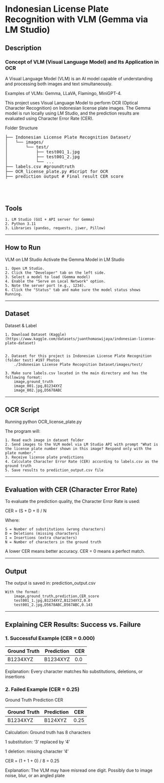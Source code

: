# Indonesian License Plate Recognition with VLM (Gemma via LM Studio)

## Description

### Concept of VLM (Visual Language Model) and Its Application in OCR

A Visual Language Model (VLM) is an AI model capable of understanding and processing both images and text simultaneously.

Examples of VLMs: Gemma, LLaVA, Flamingo, MiniGPT-4.

This project uses Visual Language Model to perform OCR (Optical Character Recognition) on Indonesian license plate images.
The Gemma model is run locally using LM Studio, and the prediction results are evaluated using Character Error Rate (CER).

Folder Structure
<pre lang="markdown">
├── Indonesian License Plate Recognition Dataset/
│   └── images/
│       └── test/
│           ├── test001_1.jpg
│           ├── test001_2.jpg
│           └── ...
├── labels.csv #groundtruth
├── OCR_license_plate.py #Script for OCR
├── prediction_output # Final result CER score
</pre>
‎
---
## Tools
	1. LM Studio (GUI + API server for Gemma)
	2. Python 3.11
	3. Libraries (pandas, requests, jiwer, Pillow)

---
## How to Run
VLM on LM Studio
Activate the Gemma Model in LM Studio
	
 	1. Open LM Studio.
	2. Click the "Developer" tab on the left side.
	3. Select a model to load (Gemma model)
	4. Enable the "Serve on Local Network" option.
	5. Note the server port (e.g., 1234).
	6. Click the "Status" tab and make sure the model status shows Running.

---
## Dataset
Dataset & Label

	1. Download Dataset (Kaggle)(https://www.kaggle.com/datasets/juanthomaswijaya/indonesian-license-plate-dataset)


	2. Dataset for this project is Indonesian License Plate Recognition (folder test) #197 Photos
		./Indonesian License Plate Recognition Dataset/images/test/

	3. Make sure labels.csv located in the main directory and has the following format:
		image,ground_truth
		image_001.jpg,B1234XYZ
		image_002.jpg,D5678ABC

---
## OCR Script
Running python OCR_license_plate.py

The program will:

	1. Read each image in dataset folder
	2. Send images to the VLM model via LM Studio API with prompt "What is the license plate number shown in this image? Respond only with the plate number."
	3. Receive license plate predictions
	4. Calculate Character Error Rate (CER) according to labels.csv as the ground truth
	5. Save results to prediction_output.csv file

---
## Evaluation with CER (Character Error Rate)
To evaluate the prediction quality, the Character Error Rate is used:

CER = (S + D + I) / N

Where:

	S = Number of substitutions (wrong characters)
	D = Deletions (missing characters)
	I = Insertions (extra characters)
	N = Number of characters in the ground truth

A lower CER means better accuracy. CER = 0 means a perfect match.


---
## Output
The output is saved in:
	prediction_output.csv
	
	With the format:
		image,ground_truth,prediction,CER_score
		test001_1.jpg,B1234XYZ,B1234XYZ,0.0
		test001_2.jpg,D5678ABC,D567ABC,0.143

---
## Explaining CER Results: Success vs. Failure

### 1. Successful Example (CER = 0.000)

| Ground Truth     | Prediction     | CER      |
|--------------|--------------|--------------|
| B1234XYZ | B1234XYZ | 0.0 |

Explanation:
Every character matches
No substitutions, deletions, or insertions


### 2. Failed Example (CER = 0.25)

Ground Truth	Prediction	CER
		
| Ground Truth     | Prediction     | CER      |
|--------------|--------------|--------------|
| B1234XYZ | B124XYZ | 0.25 |

Calculation:
Ground truth has 8 characters

1 substitution: ‘3’ replaced by ‘4’

1 deletion: missing character ‘4’

CER = (1 + 1 + 0) / 8 = 0.25

Explanation:
The VLM may have misread one digit. Possibly due to image noise, blur, or an angled plate
